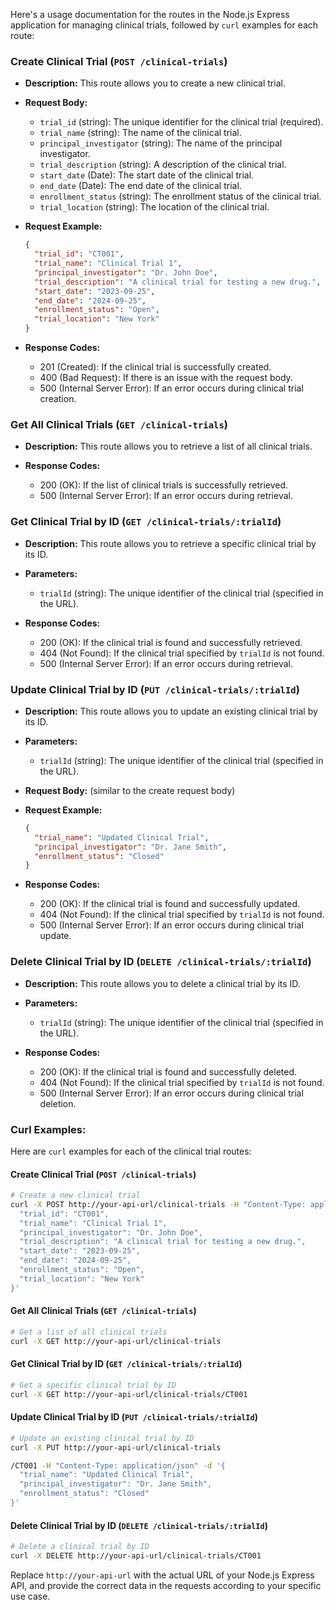Here's a usage documentation for the routes in the Node.js Express application for managing clinical trials, followed by `curl` examples for each route:

### Create Clinical Trial (`POST /clinical-trials`)

- **Description:** This route allows you to create a new clinical trial.

- **Request Body:**
  - `trial_id` (string): The unique identifier for the clinical trial (required).
  - `trial_name` (string): The name of the clinical trial.
  - `principal_investigator` (string): The name of the principal investigator.
  - `trial_description` (string): A description of the clinical trial.
  - `start_date` (Date): The start date of the clinical trial.
  - `end_date` (Date): The end date of the clinical trial.
  - `enrollment_status` (string): The enrollment status of the clinical trial.
  - `trial_location` (string): The location of the clinical trial.

- **Request Example:**
  ```json
  {
    "trial_id": "CT001",
    "trial_name": "Clinical Trial 1",
    "principal_investigator": "Dr. John Doe",
    "trial_description": "A clinical trial for testing a new drug.",
    "start_date": "2023-09-25",
    "end_date": "2024-09-25",
    "enrollment_status": "Open",
    "trial_location": "New York"
  }
  ```

- **Response Codes:**
  - 201 (Created): If the clinical trial is successfully created.
  - 400 (Bad Request): If there is an issue with the request body.
  - 500 (Internal Server Error): If an error occurs during clinical trial creation.

### Get All Clinical Trials (`GET /clinical-trials`)

- **Description:** This route allows you to retrieve a list of all clinical trials.

- **Response Codes:**
  - 200 (OK): If the list of clinical trials is successfully retrieved.
  - 500 (Internal Server Error): If an error occurs during retrieval.

### Get Clinical Trial by ID (`GET /clinical-trials/:trialId`)

- **Description:** This route allows you to retrieve a specific clinical trial by its ID.

- **Parameters:**
  - `trialId` (string): The unique identifier of the clinical trial (specified in the URL).

- **Response Codes:**
  - 200 (OK): If the clinical trial is found and successfully retrieved.
  - 404 (Not Found): If the clinical trial specified by `trialId` is not found.
  - 500 (Internal Server Error): If an error occurs during retrieval.

### Update Clinical Trial by ID (`PUT /clinical-trials/:trialId`)

- **Description:** This route allows you to update an existing clinical trial by its ID.

- **Parameters:**
  - `trialId` (string): The unique identifier of the clinical trial (specified in the URL).
  
- **Request Body:** (similar to the create request body)

- **Request Example:**
  ```json
  {
    "trial_name": "Updated Clinical Trial",
    "principal_investigator": "Dr. Jane Smith",
    "enrollment_status": "Closed"
  }
  ```

- **Response Codes:**
  - 200 (OK): If the clinical trial is found and successfully updated.
  - 404 (Not Found): If the clinical trial specified by `trialId` is not found.
  - 500 (Internal Server Error): If an error occurs during clinical trial update.

### Delete Clinical Trial by ID (`DELETE /clinical-trials/:trialId`)

- **Description:** This route allows you to delete a clinical trial by its ID.

- **Parameters:**
  - `trialId` (string): The unique identifier of the clinical trial (specified in the URL).

- **Response Codes:**
  - 200 (OK): If the clinical trial is found and successfully deleted.
  - 404 (Not Found): If the clinical trial specified by `trialId` is not found.
  - 500 (Internal Server Error): If an error occurs during clinical trial deletion.

### Curl Examples:

Here are `curl` examples for each of the clinical trial routes:

#### Create Clinical Trial (`POST /clinical-trials`)

```bash
# Create a new clinical trial
curl -X POST http://your-api-url/clinical-trials -H "Content-Type: application/json" -d '{
  "trial_id": "CT001",
  "trial_name": "Clinical Trial 1",
  "principal_investigator": "Dr. John Doe",
  "trial_description": "A clinical trial for testing a new drug.",
  "start_date": "2023-09-25",
  "end_date": "2024-09-25",
  "enrollment_status": "Open",
  "trial_location": "New York"
}'
```

#### Get All Clinical Trials (`GET /clinical-trials`)

```bash
# Get a list of all clinical trials
curl -X GET http://your-api-url/clinical-trials
```

#### Get Clinical Trial by ID (`GET /clinical-trials/:trialId`)

```bash
# Get a specific clinical trial by ID
curl -X GET http://your-api-url/clinical-trials/CT001
```

#### Update Clinical Trial by ID (`PUT /clinical-trials/:trialId`)

```bash
# Update an existing clinical trial by ID
curl -X PUT http://your-api-url/clinical-trials

/CT001 -H "Content-Type: application/json" -d '{
  "trial_name": "Updated Clinical Trial",
  "principal_investigator": "Dr. Jane Smith",
  "enrollment_status": "Closed"
}'
```

#### Delete Clinical Trial by ID (`DELETE /clinical-trials/:trialId`)

```bash
# Delete a clinical trial by ID
curl -X DELETE http://your-api-url/clinical-trials/CT001
```

Replace `http://your-api-url` with the actual URL of your Node.js Express API, and provide the correct data in the requests according to your specific use case.
